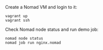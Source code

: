 Create a Nomad VM and login to it:

```
vagrant up
vagrant ssh
```

Check Nomad node status and run demo job:

```
nomad node status
nomad job run nginx.nomad
```
